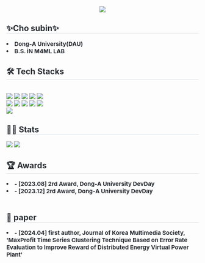 <div align= "center">
    <img src="https://capsule-render.vercel.app/api?type=waving&color=0:f9d3e0,100:&height=180&text=welcome%20to%20subbin's%20GitHub&animation=twinkling&fontColor=f1ecff&fontSize=70" />
    </div>
    <div style="text-align: left;"> 
    <h2 style="border-bottom: 1px solid #d8dee4; color: #282d33;"> ✨Cho subin✨ </h2>  
    <div style="font-weight: 700; font-size: 15px; text-align: left; color: #282d33;"> <li> Dong‐A University(DAU)</li><li> B.S. iN M4ML LAB </div> 
    </div>
    <div style="text-align: left;">
    <h2 style="border-bottom: 1px solid #d8dee4; color: #282d33;"> 🛠️ Tech Stacks </h2> <br> 
    <div style="margin: ; text-align: left;" "text-align: left;"> <img src="https://img.shields.io/badge/C-A8B9CC?style=for-the-badge&logo=C&logoColor=white">
          <img src="https://img.shields.io/badge/C++-00599C?style=for-the-badge&logo=C%2B%2B&logoColor=white">
          <img src="https://img.shields.io/badge/Github-181717?style=for-the-badge&logo=Github&logoColor=white">
          <img src="https://img.shields.io/badge/HTML5-E34F26?style=for-the-badge&logo=HTML5&logoColor=white">
          <img src="https://img.shields.io/badge/Java-007396?style=for-the-badge&logo=Java&logoColor=white">
          <br/><img src="https://img.shields.io/badge/Linux-FCC624?style=for-the-badge&logo=Linux&logoColor=white">
          <img src="https://img.shields.io/badge/MySQL-4479A1?style=for-the-badge&logo=MySQL&logoColor=white">
          <img src="https://img.shields.io/badge/Notion-000000?style=for-the-badge&logo=Notion&logoColor=white">
          <img src="https://img.shields.io/badge/Python-3776AB?style=for-the-badge&logo=Python&logoColor=white">
          <img src="https://img.shields.io/badge/Slack-4A154B?style=for-the-badge&logo=Slack&logoColor=white">
          <br/><img src="https://img.shields.io/badge/Spring Boot-6DB33F?style=for-the-badge&logo=Spring Boot&logoColor=white">
          </div>
    </div>
    <div style="text-align: left;"> 
    <h2 style="border-bottom: 1px solid #d8dee4; color: #282d33;"> ✍🏻 Stats </h2> <div style="text-align: left;"> <img src="https://github-readme-stats.vercel.app/api?username=Jossubin&bg_color=60,ffffff,d9cafe&title_color=706d80&text_color=706d80"
         /> <img src="https://github-readme-stats.vercel.app/api/top-langs/?username=Jossubin&layout=compact&bg_color=60,ffffff,d9cafe&title_color=706d80&text_color=706d80"
           /> </div> 
    <div style="text-align: lefg;">
        <h2 style="border-bottom: 1px solid #d8dee4; color: #282d33;"> 🏆 Awards </h2> 
        <div style="font-weight: 700; font-size: 15px; text-align: left; color: #282d33;"> <li> - [2023.08] 2rd Award, Dong‐A University DevDay</li>
            <li> - [2023.12] 2rd Award, Dong‐A University DevDay </li>
    </div><br>

<div style="text-align: lefg;">
        <h2 style="border-bottom: 1px solid #d8dee4; color: #282d33;"> 📜 paper </h2> 
        <div style="font-weight: 700; font-size: 15px; text-align: left; color: #282d33;"> <li> - [2024.04] first author, Journal of Korea Multimedia Society, 'MaxProfit Time Series Clustering Technique Based on Error Rate Evaluation to Improve Reward of Distributed Energy Virtual Power Plant' </li>
    </div>
    
